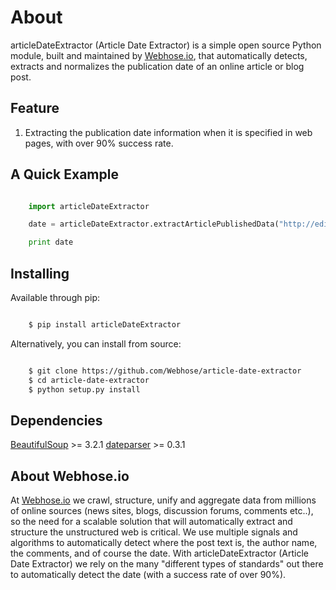 About
=====

articleDateExtractor (Article Date Extractor) is a simple open source Python module, built and maintained by [Webhose.io](https://webhose.io), that automatically detects, extracts and normalizes the publication date of an online article or blog post.

Feature
--------

1.  Extracting the publication date information when it is specified in web pages, with over 90% success rate.


A Quick Example
---------------

```python

    import articleDateExtractor

    date = articleDateExtractor.extractArticlePublishedData("http://edition.cnn.com/2015/11/28/opinions/sutter-cop21-paris-preview-two-degrees/index.html")

    print date
```


Installing
----------
Available through pip:

```bash

    $ pip install articleDateExtractor
```
Alternatively, you can install from source:

```bash

    $ git clone https://github.com/Webhose/article-date-extractor
    $ cd article-date-extractor
    $ python setup.py install
```

Dependencies
------------
[BeautifulSoup](http://www.crummy.com/software/BeautifulSoup/) >= 3.2.1
[dateparser](https://github.com/scrapinghub/dateparser) >= 0.3.1


About Webhose.io
----------------

At [Webhose.io](https://webhose.io) we crawl, structure, unify and aggregate data from millions of online sources (news sites, blogs, discussion forums, comments etc..), so the need for a
scalable solution that will automatically extract and structure the unstructured web is critical. We use multiple signals and algorithms to automatically detect where the post text is, the author name, the comments,
and of course the date. With articleDateExtractor (Article Date Extractor) we rely on the many "different types of standards" out there to automatically detect the date (with a success rate of over 90%).





